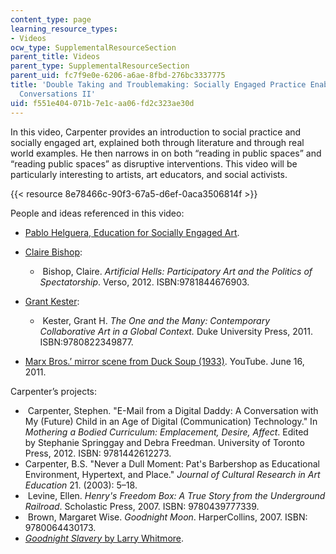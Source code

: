 ```yaml
---
content_type: page
learning_resource_types:
- Videos
ocw_type: SupplementalResourceSection
parent_title: Videos
parent_type: SupplementalResourceSection
parent_uid: fc7f9e0e-6206-a6ae-8fbd-276bc3337775
title: 'Double Taking and Troublemaking: Socially Engaged Practice Enabling Difficult
  Conversations II'
uid: f551e404-071b-7e1c-aa06-fd2c323ae30d
---
```


In this video, Carpenter provides an introduction to social practice and socially engaged art, explained both through literature and through real world examples. He then narrows in on both “reading in public spaces” and “reading public spaces” as disruptive interventions. This video will be particularly interesting to artists, art educators, and social activists.

{{< resource 8e78466c-90f3-67a5-d6ef-0aca3506814f >}} 

People and ideas referenced in this video:

*   [Pablo Helguera, Education for Socially Engaged Art](http://pablohelguera.net/2011/11/education-for-socially-engaged-art-2011/).
*   [Claire Bishop](https://en.wikipedia.org/wiki/Claire_Bishop):
    *    Bishop, Claire. _Artificial Hells: Participatory Art and the Politics of Spectatorship_. Verso, 2012. ISBN:9781844676903.
        
*   [Grant Kester](http://visarts.ucsd.edu/people/faculty/grant-kester.html):
    *    Kester, Grant H. _The One and the Many: Contemporary Collaborative Art in a Global Context._ Duke University Press, 2011. ISBN:9780822349877.
        
*   [Marx Bros.’ mirror scene from Duck Soup (1933)](https://www.youtube.com/watch?v=VKTT-sy0aLg). YouTube. June 16, 2011. 

Carpenter’s projects:

*    Carpenter, Stephen. "E-Mail from a Digital Daddy: A Conversation with My (Future) Child in an Age of Digital (Communication) Technology." In _Mothering a Bodied Curriculum: Emplacement, Desire, Affect_. Edited by Stephanie Springgay and Debra Freedman. University of Toronto Press, 2012. ISBN: 9781442612273.
*   Carpenter, B.S. "Never a Dull Moment: Pat's Barbershop as Educational Environment, Hypertext, and Place." _Journal of Cultural Research in Art Education_ 21. (2003): 5–18. 
*    Levine, Ellen. _Henry's Freedom Box: A True Story from the Underground Railroad_. Scholastic Press, 2007. ISBN: 9780439777339. 
*    Brown, Margaret Wise. _Goodnight Moon_. HarperCollins, 2007. ISBN: 9780064430173. 
*   [_Goodnight Slavery_ by Larry Whitmore](https://www.salon.com/2015/12/02/goodnight_slavery_larry_wilmore_lets_texas_have_it_in_brilliant_rewrite_of_childrens_classic/).
